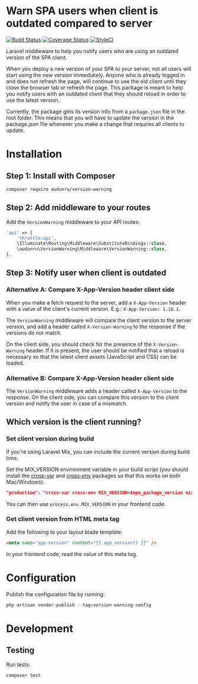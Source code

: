# Warn SPA users when client is outdated compared to server

[![Build Status](https://app.travis-ci.com/audunru/version-warning.svg?branch=master)](https://app.travis-ci.com/audunru/version-warning)
[![Coverage Status](https://coveralls.io/repos/github/audunru/version-warning/badge.svg?branch=master)](https://coveralls.io/github/audunru/version-warning?branch=master)
[![StyleCI](https://github.styleci.io/repos/432809067/shield?branch=master)](https://github.styleci.io/repos/407671897)

Laravel middleware to help you notify users who are using an outdated version of the SPA client.

When you deploy a new version of your SPA to your server, not all users will start using the new version immediately. Anyone who is already logged in and does not refresh the page, will continue to use the old client until they close the browser tab or refresh the page. This package is meant to help you notify users with an outdated client that they should reload in order to use the latest version.

Currently, the package gets its version info from a `package.json` file in the root folder. This means that you will have to update the version in the package.json file whenever you make a change that requires all clients to update.

# Installation

## Step 1: Install with Composer

```bash
composer require audunru/version-warning
```

## Step 2: Add middleware to your routes

Add the `VersionWarning` middleware to your API routes:

```php
'api' => [
    'throttle:api',
    \Illuminate\Routing\Middleware\SubstituteBindings::class,
    \audunru\VersionWarning\Middleware\VersionWarning::class,
],
```

## Step 3: Notify user when client is outdated

### Alternative A: Compare X-App-Version header client side

When you make a fetch request to the server, add a `X-App-Version` header with a value of the client's current version. E.g.: `X-App-Version: 1.18.1`.

The `VersionWarning` middleware will compare the client version to the server version, and add a header called `X-Version-Warning` to the response if the versions do not match.

On the client side, you should check for the presence of the `X-Version-Warning` header. If it is present, the user should be notified that a reload is necessary so that the latest client assets (JavaScript and CSS) can be loaded.

### Alternative B: Compare X-App-Version header client side

The `VersionWarning` middleware adds a header called `X-App-Version` to the response. On the client side, you can compare this version to the client version and notify the user in case of a mismatch.

## Which version is the client running?

### Set client version during build

If you're using Laravel Mix, you can include the current version during build time.

Set the MIX_VERSION environment variable in your build script (you should install the [cross-var](https://www.npmjs.com/package/cross-var) and [cross-env](https://www.npmjs.com/package/cross-env) packages so that this works on both Mac/Windows):

```json
"production": "cross-var cross-env MIX_VERSION=$npm_package_version mix --production",
```

You can then use `process.env.MIX_VERSION` in your frontend code.

### Get client version from HTML meta tag

Add the following to your layout blade template:

```html
<meta name="app-version" content="{{ app_version() }}" />
```

In your frontend code, read the value of this meta tag.

# Configuration

Publish the configuration file by running:

```php
php artisan vendor:publish --tag=version-warning-config
```

# Development

## Testing

Run tests:

```bash
composer test
```
